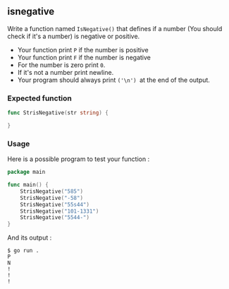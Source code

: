 ## isnegative

Write a function named `IsNegative()` that defines if a number (You should check if it's a number) is negative or positive.
- Your function print `P` if the number is positive
-  Your function print `F` if the number is negative
-  For the number is zero print `0`.
-  If it's not a number print newline.
-  Your program should always print `('\n') `at the end of the output.

### Expected function
```go
func StrisNegative(str string) {

}
```

### Usage

Here is a possible program to test your function :

```go
package main

func main() {
	StrisNegative("585")
	StrisNegative("-58")
	StrisNegative("55s44")
	StrisNegative("101-1331")
	StrisNegative("5544-")
}
```

And its output :

```console
$ go run .
P
N
!
!
!
```

